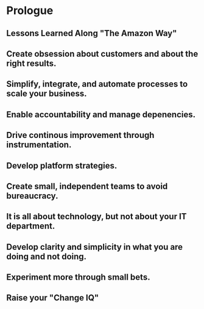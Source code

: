 # Prologue

## Lessons Learned Along "The Amazon Way"

## Create obsession about customers and about the right results.

## Simplify, integrate, and automate processes to scale your business.

## Enable accountability and manage depenencies.

## Drive continous improvement through instrumentation.

## Develop platform strategies.

## Create small, independent teams to avoid bureaucracy.

## It is all about technology, but not about your IT department.

## Develop clarity and simplicity in what you are doing and not doing.

## Experiment more through small bets.

## Raise your "Change IQ"



